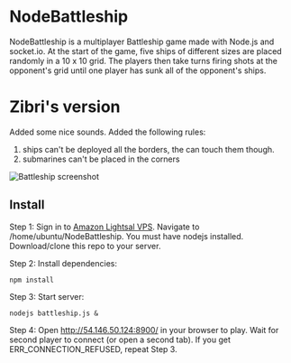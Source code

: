 # NodeBattleship

NodeBattleship is a multiplayer Battleship game made with Node.js and socket.io.
At the start of the game, five ships of different sizes are placed randomly in a 10 x 10 grid.
The players then take turns firing shots at the opponent's grid until one player has sunk all of
the opponent's ships.

# Zibri's version
Added some nice sounds.
Added the following rules:
1) ships can't be deployed all the borders, the can touch them though.
2) submarines can't be placed in the corners
   
![Battleship screenshot](http://inf123.github.io/battleship-screenshot.png)

## Install

Step 1: Sign in to [Amazon Lightsal VPS](https://lightsail.aws.amazon.com/ls/webapp/home/instances). Navigate to /home/ubuntu/NodeBattleship. You must have nodejs installed. Download/clone this repo to your server.

Step 2: Install dependencies:
```
npm install
```
Step 3: Start server:
```
nodejs battleship.js &
```
Step 4: Open http://54.146.50.124:8900/ in your browser to play. Wait for second player to connect (or open a second tab). If you get ERR_CONNECTION_REFUSED, repeat Step 3.

